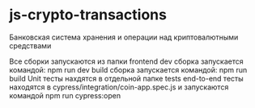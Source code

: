 # js-crypto-transactions

Банковская система хранения
и операции над криптовалютными средствами

Все сборки запускаются из папки frontend
dev сборка запускается командой: npm run dev
build сборка запускается командой: npm run build
Unit тесты нахдятся в отдельной папке tests 
end-to-end тесты находятся в cypress/integration/coin-app.spec.js и запускаются командой npm run cypress:open
